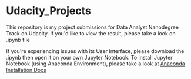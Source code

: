 # Udacity_Projects
This repository is my project submissions for Data Analyst Nanodegree Track on Udacity. If you'd like to view the result, please take a look on .ipynb file

If you're experiencing issues with its User Interface, please download the .ipynb then open it on your own Jupyter Notebook. To install Jupyter Notebook (using Anaconda Environment), please take a look at <a href="https://docs.anaconda.com/anaconda/install/">Anaconda Installation Docs</a> 
